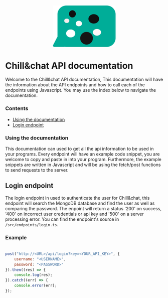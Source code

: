 <p align="center"how><img src="https://github.com/Chillandchat/api/blob/master/logo.svg/" style="width:200px;"/></p>

# Chill&chat API documentation
Welcome to the Chill&chat API documentation, This documentation will have the information about the API endpoints and how to call each of the endpoints using Javascript. You may use the index below to navigate the documentation.

### Contents 
- [Using the documentation](https://github.com/Chillandchat/api/edit/master/docs.md#using-the-documentation)
- [Login endpoint](https://github.com/Chillandchat/api/edit/master/docs.md#login-endpoint)

### Using the documentation 
This documentation can used to get all the api information to be used in your programs. Every endpoint will have an example code snippet, you are welcome to copy and paste in into your program. Furthermore, the example snippets are written in Javascript and will be using the fetch/post functions to send requests to the server.

## Login endpoint
The login endpoint in used to authenticate the user for Chill&chat, this endpoint will search the MongoDB database and find the user as well as comparing the password. The enpoint will return a status '200' on success, '400' on incorrect user credentials or api key and '500' on a server processing error. You can find the endpoint's source in ```/src/endpoints/login.ts```.

### Example 
```js

post("http://<URL>/api/login?key=<YOUR_API_KEY>", {
    username: "<USERNAME>",
    password: "<PASSWORD>"
}).then((res) => {
    console.log(res);
}).catch((err) => {
    console.error(err);
});

```
